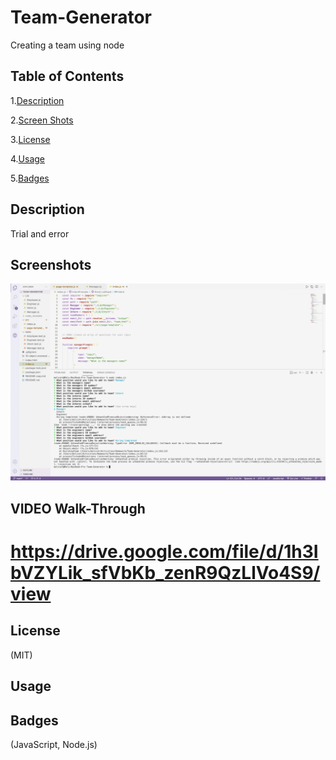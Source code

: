 # Team-Generator
Creating a team using node


## Table of Contents

1.[Description](#Description)

2.[Screen Shots](#Screenshots)

3.[License](#License)

4.[Usage](#Usage)

5.[Badges](#Badges)

## Description
Trial and error

## Screenshots
![team-generator](ss040.png)

## VIDEO Walk-Through
https://drive.google.com/file/d/1h3IbVZYLik_sfVbKb_zenR9QzLlVo4S9/view
=======

## License
(MIT)

## Usage

## Badges
(JavaScript, Node.js)
